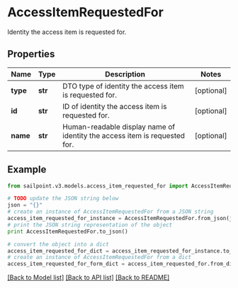 # AccessItemRequestedFor

Identity the access item is requested for.

## Properties
Name | Type | Description | Notes
------------ | ------------- | ------------- | -------------
**type** | **str** | DTO type of identity the access item is requested for. | [optional] 
**id** | **str** | ID of identity the access item is requested for. | [optional] 
**name** | **str** | Human-readable display name of identity the access item is requested for. | [optional] 

## Example

```python
from sailpoint.v3.models.access_item_requested_for import AccessItemRequestedFor

# TODO update the JSON string below
json = "{}"
# create an instance of AccessItemRequestedFor from a JSON string
access_item_requested_for_instance = AccessItemRequestedFor.from_json(json)
# print the JSON string representation of the object
print AccessItemRequestedFor.to_json()

# convert the object into a dict
access_item_requested_for_dict = access_item_requested_for_instance.to_dict()
# create an instance of AccessItemRequestedFor from a dict
access_item_requested_for_form_dict = access_item_requested_for.from_dict(access_item_requested_for_dict)
```
[[Back to Model list]](../README.md#documentation-for-models) [[Back to API list]](../README.md#documentation-for-api-endpoints) [[Back to README]](../README.md)


